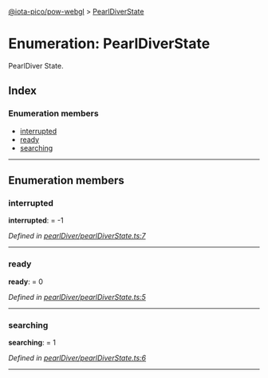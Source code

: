 [@iota-pico/pow-webgl](../README.md) > [PearlDiverState](../enums/pearldiverstate.md)

# Enumeration: PearlDiverState

PearlDiver State.

## Index

### Enumeration members

* [interrupted](pearldiverstate.md#interrupted)
* [ready](pearldiverstate.md#ready)
* [searching](pearldiverstate.md#searching)

---

## Enumeration members

<a id="interrupted"></a>

###  interrupted

**interrupted**:  =  -1

*Defined in [pearlDiver/pearlDiverState.ts:7](https://github.com/iota-pico/pow-webgl/blob/288fe51/src/pearlDiver/pearlDiverState.ts#L7)*

___
<a id="ready"></a>

###  ready

**ready**:  = 0

*Defined in [pearlDiver/pearlDiverState.ts:5](https://github.com/iota-pico/pow-webgl/blob/288fe51/src/pearlDiver/pearlDiverState.ts#L5)*

___
<a id="searching"></a>

###  searching

**searching**:  = 1

*Defined in [pearlDiver/pearlDiverState.ts:6](https://github.com/iota-pico/pow-webgl/blob/288fe51/src/pearlDiver/pearlDiverState.ts#L6)*

___

